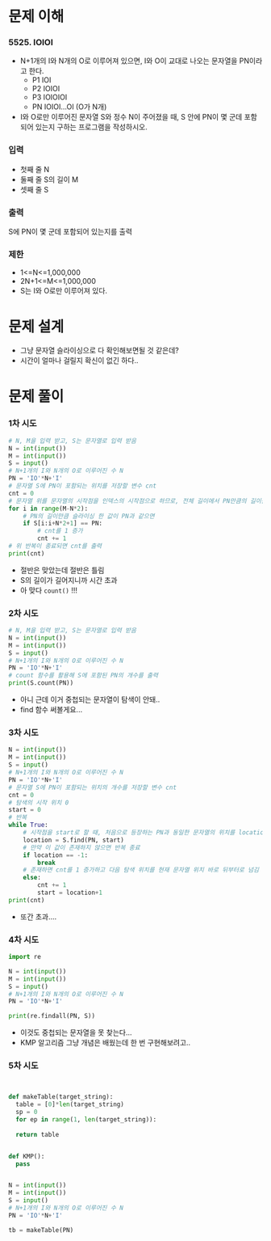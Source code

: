 # 문제 이해
### 5525. IOIOI
* N+1개의 I와 N개의 O로 이루어져 있으면, I와 O이 교대로 나오는 문자열을 PN이라고 한다.
  * P1 IOI 
  * P2 IOIOI 
  * P3 IOIOIOI 
  * PN IOIOI...OI (O가 N개)
* I와 O로만 이루어진 문자열 S와 정수 N이 주어졌을 때, S 안에 PN이 몇 군데 포함되어 있는지 구하는 프로그램을 작성하시오.
### 입력
* 첫째 줄 N
* 둘째 줄 S의 길이 M
* 셋째 줄 S
### 출력
S에 PN이 몇 군데 포함되어 있는지를 출력
### 제한
* 1<=N<=1,000,000
* 2N+1<=M<=1,000,000
* S는 I와 O로만 이루어져 있다.
# 문제 설계
* 그냥 문자열 슬라이싱으로 다 확인해보면될 것 같은데?
* 시간이 얼마나 걸릴지 확신이 없긴 하다..
# 문제 풀이
### 1차 시도
```python
# N, M을 입력 받고, S는 문자열로 입력 받음
N = int(input())
M = int(input())
S = input()
# N+1개의 I와 N개의 O로 이루어진 수 N
PN = 'IO'*N+'I'
# 문자열 S에 PN이 포함되는 위치를 저장할 변수 cnt
cnt = 0
# 문자열 위를 문자열의 시작점을 인덱스의 시작점으로 하므로, 전체 길이에서 PN만큼의 길이를 뺀다.
for i in range(M-N*2):
    # PN의 길이만큼 슬라이싱 한 값이 PN과 같으면
    if S[i:i+N*2+1] == PN:
        # cnt를 1 증가
        cnt += 1
# 위 반복이 종료되면 cnt를 출력
print(cnt)
```
* 절반은 맞았는데 절반은 틀림
* S의 길이가 길어지니까 시간 초과
* 아 맞다 ```count()``` !!!
### 2차 시도
```python
# N, M을 입력 받고, S는 문자열로 입력 받음
N = int(input())
M = int(input())
S = input()
# N+1개의 I와 N개의 O로 이루어진 수 N
PN = 'IO'*N+'I'
# count 함수를 활용해 S에 포함된 PN의 개수를 출력
print(S.count(PN))
```
* 아니 근데 이거 중첩되는 문자열이 탐색이 안돼..
* find 함수 써볼게요...
### 3차 시도
```python
N = int(input())
M = int(input())
S = input()
# N+1개의 I와 N개의 O로 이루어진 수 N
PN = 'IO'*N+'I'
# 문자열 S에 PN이 포함되는 위치의 개수를 저장할 변수 cnt
cnt = 0
# 탐색의 시작 위치 0
start = 0
# 반복
while True:
    # 시작점을 start로 할 때, 처음으로 등장하는 PN과 동일한 문자열의 위치를 location에 저장
    location = S.find(PN, start)
    # 만약 이 값이 존재하지 않으면 반복 종료
    if location == -1:
        break
    # 존재하면 cnt를 1 증가하고 다음 탐색 위치를 현재 문자열 위치 바로 뒤부터로 넘김
    else:
        cnt += 1
        start = location+1
print(cnt)
```
* 또간 초과....
### 4차 시도
```python
import re

N = int(input())
M = int(input())
S = input()
# N+1개의 I와 N개의 O로 이루어진 수 N
PN = 'IO'*N+'I'

print(re.findall(PN, S))
```
* 이것도 중첩되는 문자열을 못 찾는다...
* KMP 알고리즘 그냥 개념은 배웠는데 한 번 구현해보려고..
### 5차 시도
```python


def makeTable(target_string):
  table = [0]*len(target_string)
  sp = 0
  for ep in range(1, len(target_string)):
    
  return table


def KMP():
  pass


N = int(input())
M = int(input())
S = input()
# N+1개의 I와 N개의 O로 이루어진 수 N
PN = 'IO'*N+'I'

tb = makeTable(PN)
```